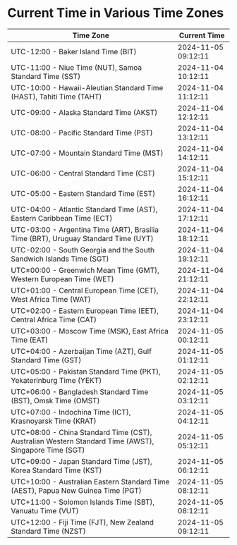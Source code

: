 # Current Time in Various Time Zones

| Time Zone | Current Time |
|-----------|--------------|
| UTC-12:00 - Baker Island Time (BIT) | 2024-11-05 09:12:11 |
| UTC-11:00 - Niue Time (NUT), Samoa Standard Time (SST) | 2024-11-04 10:12:11 |
| UTC-10:00 - Hawaii-Aleutian Standard Time (HAST), Tahiti Time (TAHT) | 2024-11-04 11:12:11 |
| UTC-09:00 - Alaska Standard Time (AKST) | 2024-11-04 12:12:11 |
| UTC-08:00 - Pacific Standard Time (PST) | 2024-11-04 13:12:11 |
| UTC-07:00 - Mountain Standard Time (MST) | 2024-11-04 14:12:11 |
| UTC-06:00 - Central Standard Time (CST) | 2024-11-04 15:12:11 |
| UTC-05:00 - Eastern Standard Time (EST) | 2024-11-04 16:12:11 |
| UTC-04:00 - Atlantic Standard Time (AST), Eastern Caribbean Time (ECT) | 2024-11-04 17:12:11 |
| UTC-03:00 - Argentina Time (ART), Brasília Time (BRT), Uruguay Standard Time (UYT) | 2024-11-04 18:12:11 |
| UTC-02:00 - South Georgia and the South Sandwich Islands Time (SGT) | 2024-11-04 19:12:11 |
| UTC±00:00 - Greenwich Mean Time (GMT), Western European Time (WET) | 2024-11-04 21:12:11 |
| UTC+01:00 - Central European Time (CET), West Africa Time (WAT) | 2024-11-04 22:12:11 |
| UTC+02:00 - Eastern European Time (EET), Central Africa Time (CAT) | 2024-11-04 23:12:11 |
| UTC+03:00 - Moscow Time (MSK), East Africa Time (EAT) | 2024-11-05 00:12:11 |
| UTC+04:00 - Azerbaijan Time (AZT), Gulf Standard Time (GST) | 2024-11-05 01:12:11 |
| UTC+05:00 - Pakistan Standard Time (PKT), Yekaterinburg Time (YEKT) | 2024-11-05 02:12:11 |
| UTC+06:00 - Bangladesh Standard Time (BST), Omsk Time (OMST) | 2024-11-05 03:12:11 |
| UTC+07:00 - Indochina Time (ICT), Krasnoyarsk Time (KRAT) | 2024-11-05 04:12:11 |
| UTC+08:00 - China Standard Time (CST), Australian Western Standard Time (AWST), Singapore Time (SGT) | 2024-11-05 05:12:11 |
| UTC+09:00 - Japan Standard Time (JST), Korea Standard Time (KST) | 2024-11-05 06:12:11 |
| UTC+10:00 - Australian Eastern Standard Time (AEST), Papua New Guinea Time (PGT) | 2024-11-05 08:12:11 |
| UTC+11:00 - Solomon Islands Time (SBT), Vanuatu Time (VUT) | 2024-11-05 08:12:11 |
| UTC+12:00 - Fiji Time (FJT), New Zealand Standard Time (NZST) | 2024-11-05 09:12:11 |
